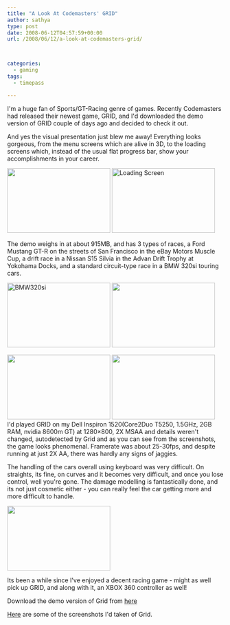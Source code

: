 ```yaml
---
title: "A Look At Codemasters' GRID"
author: sathya
type: post
date: 2008-06-12T04:57:59+00:00
url: /2008/06/12/a-look-at-codemasters-grid/



categories:
  - gaming
tags:
  - timepass

---
```

I'm a huge fan of Sports/GT-Racing genre of games. Recently Codemasters had released their newest game, GRID, and I'd downloaded the demo version of GRID couple of days ago and decided to check it out.

And yes the visual presentation just blew me away! Everything looks gorgeous, from the menu screens which are alive in 3D, to the loading screens which, instead of the usual flat progress bar, show your accomplishments in your career.

<!--more-->

[<img src="https://farm4.static.flickr.com/3011/2572363924_1897e2cf3f_m.jpg" alt="" width="240" height="150" />][1] [<img src="https://farm4.static.flickr.com/3110/2572364366_d29f740830_m.jpg" alt="Loading Screen" width="240" height="150" />][2]

The demo weighs in at about 915MB, and has 3 types of races, a Ford Mustang GT-R on the streets of San Francisco in the eBay Motors Muscle Cup, a drift race in a Nissan S15 Silvia in the Advan Drift Trophy at Yokohama Docks, and a standard circuit-type race in a BMW 320si touring cars.

[<img src="https://farm4.static.flickr.com/3264/2571539975_951249aba1_m.jpg" alt="BMW320si" width="240" height="150" />][3] [<img src="https://farm4.static.flickr.com/3269/2572361968_374ebcea44_m.jpg" alt="" width="240" height="150" />][4]

[<img src="https://farm4.static.flickr.com/3066/2571542289_334ca786e1_m.jpg" alt="" width="240" height="150" />][5] [<img src="https://farm4.static.flickr.com/3115/2572351630_bc653cc8ea_m.jpg" alt="" width="240" height="150" />][6]  
I'd played GRID on my Dell Inspiron 1520(Core2Duo T5250, 1.5GHz, 2GB RAM, nvidia 8600m GT) at 1280&#215;800, 2X MSAA and details weren't changed, autodetected by Grid and as you can see from the screenshots, the game looks phenomenal. Framerate was about 25-30fps, and despite running at just 2X AA, there was hardly any signs of jaggies.

The handling of the cars overall using keyboard was very difficult. On straights, its fine, on curves and it becomes very difficult, and once you lose control, well you're gone. The damage modelling is fantastically done, and its not just cosmetic either - you can really feel the car getting more and more difficult to handle.

[<img src="https://farm4.static.flickr.com/3002/2572354626_c6efc3fe15_m.jpg" alt="" width="240" height="150" />][7]

Its been a while since I've enjoyed a decent racing game - might as well pick up GRID, and along with it, an XBOX 360 controller as well!

Download the demo version of Grid from [here][8]

[Here][9] are some of the screenshots I'd taken of Grid.



 [1]: https://flickr.com/photos/sathyabhat/2572363924/
 [2]: https://flickr.com/photos/sathyabhat/2572364366/
 [3]: https://farm4.static.flickr.com/3264/2571539975_951249aba1_m.jpg
 [4]: https://flickr.com/photos/sathyabhat/2572361968/
 [5]: https://flickr.com/photos/sathyabhat/2571542289/
 [6]: https://flickr.com/photos/sathyabhat/2572351630/
 [7]: https://flickr.com/photos/sathyabhat/2572354626/
 [8]: https://www.codemasters.com/grid/index.php?territory=EnglishUSA#/demo/
 [9]: https://flickr.com/photos/sathyabhat/sets/72157605564515458/
